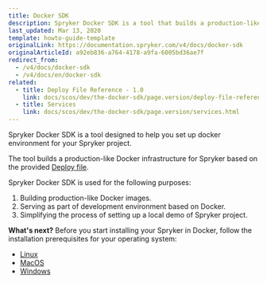 ```yaml
---
title: Docker SDK
description: Spryker Docker SDK is a tool that builds a production-like Docker infrastructure for Spryker.
last_updated: Mar 13, 2020
template: howto-guide-template
originalLink: https://documentation.spryker.com/v4/docs/docker-sdk
originalArticleId: a92eb836-a764-4178-a9fa-6005bd36ae7f
redirect_from:
  - /v4/docs/docker-sdk
  - /v4/docs/en/docker-sdk
related:
  - title: Deploy File Reference - 1.0
    link: docs/scos/dev/the-docker-sdk/page.version/deploy-file-reference-1.0.html
  - title: Services
    link: docs/scos/dev/the-docker-sdk/page.version/services.html
---
```


Spryker Docker SDK is a tool designed to help you set up docker environment for your Spryker project.

The tool builds a production-like Docker infrastructure for Spryker based on the provided [Deploy file](/docs/scos/dev/the-docker-sdk/{{page.version}}/deploy-file-reference-1.0.html).

Spryker Docker SDK is used for the following purposes:

1. Building production-like Docker images.
2. Serving as part of development environment based on Docker.
3. Simplifying the process of setting up a local demo of Spryker project.

**What's next?**
Before you start installing your Spryker in Docker, follow the installation prerequisites for your operating system:
* [Linux](/docs/scos/dev/set-up-spryker-locally/install-spryker/install-docker-prerequisites/install-docker-prerequisites-on-linux.html)
* [MacOS](/docs/scos/dev/set-up-spryker-locally/install-spryker/install-docker-prerequisites/install-docker-prerequisites-on-macos.html)
* [Windows](/docs/scos/dev/set-up-spryker-locally/install-spryker/install-docker-prerequisites/install-docker-prerequisites-on-windows-with-wsl1.html)

<!-- Last review date: Aug 06, 2019by Mike Kalinin, Andrii Tserkovnyi -->
